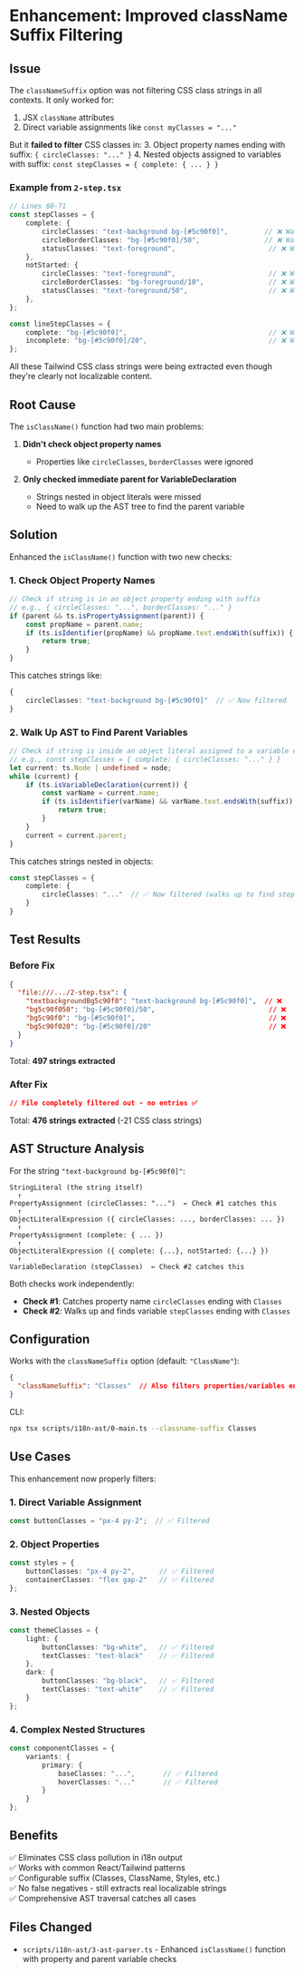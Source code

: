 # Enhancement: Improved className Suffix Filtering

## Issue

The `classNameSuffix` option was not filtering CSS class strings in all contexts. It only worked for:
1. JSX `className` attributes
2. Direct variable assignments like `const myClasses = "..."`

But it **failed to filter** CSS classes in:
3. Object property names ending with suffix: `{ circleClasses: "..." }`
4. Nested objects assigned to variables with suffix: `const stepClasses = { complete: { ... } }`

### Example from `2-step.tsx`

```typescript
// Lines 60-71
const stepClasses = {
    complete: {
        circleClasses: "text-background bg-[#5c90f0]",         // ❌ Was extracted
        circleBorderClasses: "bg-[#5c90f0]/50",                // ❌ Was extracted
        statusClasses: "text-foreground",                       // ❌ Was extracted
    },
    notStarted: {
        circleClasses: "text-foreground",                       // ❌ Was extracted
        circleBorderClasses: "bg-foreground/10",                // ❌ Was extracted
        statusClasses: "text-foreground/50",                    // ❌ Was extracted
    },
};

const lineStepClasses = {
    complete: "bg-[#5c90f0]",                                   // ❌ Was extracted
    incomplete: "bg-[#5c90f0]/20",                              // ❌ Was extracted
};
```

All these Tailwind CSS class strings were being extracted even though they're clearly not localizable content.

## Root Cause

The `isClassName()` function had two main problems:

1. **Didn't check object property names**
   - Properties like `circleClasses`, `borderClasses` were ignored
   
2. **Only checked immediate parent for VariableDeclaration**
   - Strings nested in object literals were missed
   - Need to walk up the AST tree to find the parent variable

## Solution

Enhanced the `isClassName()` function with two new checks:

### 1. Check Object Property Names

```typescript
// Check if string is in an object property ending with suffix
// e.g., { circleClasses: "...", borderClasses: "..." }
if (parent && ts.isPropertyAssignment(parent)) {
    const propName = parent.name;
    if (ts.isIdentifier(propName) && propName.text.endsWith(suffix)) {
        return true;
    }
}
```

This catches strings like:
```typescript
{
    circleClasses: "text-background bg-[#5c90f0]"  // ✅ Now filtered
}
```

### 2. Walk Up AST to Find Parent Variables

```typescript
// Check if string is inside an object literal assigned to a variable ending with suffix
// e.g., const stepClasses = { complete: { circleClasses: "..." } }
let current: ts.Node | undefined = node;
while (current) {
    if (ts.isVariableDeclaration(current)) {
        const varName = current.name;
        if (ts.isIdentifier(varName) && varName.text.endsWith(suffix)) {
            return true;
        }
    }
    current = current.parent;
}
```

This catches strings nested in objects:
```typescript
const stepClasses = {
    complete: {
        circleClasses: "..."  // ✅ Now filtered (walks up to find stepClasses)
    }
}
```

## Test Results

### Before Fix

```json
{
  "file:///.../2-step.tsx": {
    "textbackgroundBg5c90f0": "text-background bg-[#5c90f0]",  // ❌
    "bg5c90f050": "bg-[#5c90f0]/50",                            // ❌
    "bg5c90f0": "bg-[#5c90f0]",                                 // ❌
    "bg5c90f020": "bg-[#5c90f0]/20"                             // ❌
  }
}
```

Total: **497 strings extracted**

### After Fix

```json
// File completely filtered out - no entries ✅
```

Total: **476 strings extracted** (-21 CSS class strings)

## AST Structure Analysis

For the string `"text-background bg-[#5c90f0]"`:

```
StringLiteral (the string itself)
  ↑
PropertyAssignment (circleClasses: "...")  ← Check #1 catches this
  ↑
ObjectLiteralExpression ({ circleClasses: ..., borderClasses: ... })
  ↑
PropertyAssignment (complete: { ... })
  ↑
ObjectLiteralExpression ({ complete: {...}, notStarted: {...} })
  ↑
VariableDeclaration (stepClasses)  ← Check #2 catches this
```

Both checks work independently:
- **Check #1**: Catches property name `circleClasses` ending with `Classes`
- **Check #2**: Walks up and finds variable `stepClasses` ending with `Classes`

## Configuration

Works with the `classNameSuffix` option (default: `"ClassName"`):

```json
{
  "classNameSuffix": "Classes"  // Also filters properties/variables ending with "Classes"
}
```

CLI:
```bash
npx tsx scripts/i18n-ast/0-main.ts --classname-suffix Classes
```

## Use Cases

This enhancement now properly filters:

### 1. Direct Variable Assignment
```typescript
const buttonClasses = "px-4 py-2";  // ✅ Filtered
```

### 2. Object Properties
```typescript
const styles = {
    buttonClasses: "px-4 py-2",      // ✅ Filtered
    containerClasses: "flex gap-2"   // ✅ Filtered
};
```

### 3. Nested Objects
```typescript
const themeClasses = {
    light: {
        buttonClasses: "bg-white",   // ✅ Filtered
        textClasses: "text-black"    // ✅ Filtered
    },
    dark: {
        buttonClasses: "bg-black",   // ✅ Filtered
        textClasses: "text-white"    // ✅ Filtered
    }
};
```

### 4. Complex Nested Structures
```typescript
const componentClasses = {
    variants: {
        primary: {
            baseClasses: "...",       // ✅ Filtered
            hoverClasses: "..."       // ✅ Filtered
        }
    }
};
```

## Benefits

✅ Eliminates CSS class pollution in i18n output  
✅ Works with common React/Tailwind patterns  
✅ Configurable suffix (Classes, ClassName, Styles, etc.)  
✅ No false negatives - still extracts real localizable strings  
✅ Comprehensive AST traversal catches all cases  

## Files Changed

- `scripts/i18n-ast/3-ast-parser.ts` - Enhanced `isClassName()` function with property and parent variable checks
